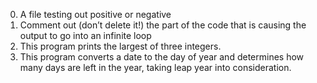 
0. A file testing out positive or negative
1. Comment out (don’t delete it!) the part of the code that is causing the output to go into an infinite loop
2. This program prints the largest of three integers.
3. This program converts a date to the day of year and determines how many days are left in the year, taking leap year into consideration.

